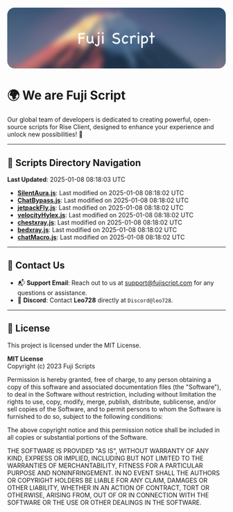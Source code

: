 ![Banner](.github/b.webp)

# 🌍 **We are Fuji Script**

Our global team of developers is dedicated to creating powerful, open-source scripts for Rise Client, designed to enhance your experience and unlock new possibilities! 🌟

---
<!-- SCRIPTS_NAVIGATION_START -->
## 📂 **Scripts Directory Navigation**

**Last Updated**: 2025-01-08 08:18:03 UTC

- **[SilentAura.js](scripts/SilentAura.js)**: Last modified on 2025-01-08 08:18:02 UTC
- **[ChatBypass.js](scripts/ChatBypass.js)**: Last modified on 2025-01-08 08:18:02 UTC
- **[jetpackFly.js](scripts/jetpackFly.js)**: Last modified on 2025-01-08 08:18:02 UTC
- **[velocityHylex.js](scripts/velocityHylex.js)**: Last modified on 2025-01-08 08:18:02 UTC
- **[chestxray.js](scripts/chestxray.js)**: Last modified on 2025-01-08 08:18:02 UTC
- **[bedxray.js](scripts/bedxray.js)**: Last modified on 2025-01-08 08:18:02 UTC
- **[chatMacro.js](scripts/chatMacro.js)**: Last modified on 2025-01-08 08:18:02 UTC

<!-- SCRIPTS_NAVIGATION_END -->

---

## 💬 **Contact Us**  
- 📬 **Support Email**: Reach out to us at [support@fujiscript.com](mailto:support@fujiscript.com) for any questions or assistance.  
- 💬 **Discord**: Contact **Leo728** directly at `Discord@leo728`.

---

## 📜 **License**

This project is licensed under the MIT License.  

**MIT License**  
Copyright (c) 2023 Fuji Scripts  

Permission is hereby granted, free of charge, to any person obtaining a copy of this software and associated documentation files (the "Software"), to deal in the Software without restriction, including without limitation the rights to use, copy, modify, merge, publish, distribute, sublicense, and/or sell copies of the Software, and to permit persons to whom the Software is furnished to do so, subject to the following conditions:  

The above copyright notice and this permission notice shall be included in all copies or substantial portions of the Software.  

THE SOFTWARE IS PROVIDED "AS IS", WITHOUT WARRANTY OF ANY KIND, EXPRESS OR IMPLIED, INCLUDING BUT NOT LIMITED TO THE WARRANTIES OF MERCHANTABILITY, FITNESS FOR A PARTICULAR PURPOSE AND NONINFRINGEMENT. IN NO EVENT SHALL THE AUTHORS OR COPYRIGHT HOLDERS BE LIABLE FOR ANY CLAIM, DAMAGES OR OTHER LIABILITY, WHETHER IN AN ACTION OF CONTRACT, TORT OR OTHERWISE, ARISING FROM, OUT OF OR IN CONNECTION WITH THE SOFTWARE OR THE USE OR OTHER DEALINGS IN THE SOFTWARE.  
